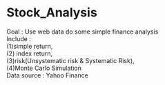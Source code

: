 # Stock_Analysis  
Goal : Use web data do some simple finance analysis  
Include :   
(1)simple return,  
(2) index return,  
(3)risk(Unsystematic risk & Systematic Risk),  
(4)Monte Carlo Simulation    
Data source : Yahoo Finance
